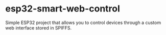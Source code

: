 # esp32-smart-web-control
Simple ESP32 project that allows you to control devices through a custom web interface stored in SPIFFS.
